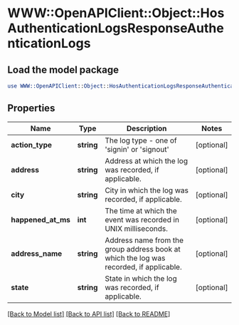 # WWW::OpenAPIClient::Object::HosAuthenticationLogsResponseAuthenticationLogs

## Load the model package
```perl
use WWW::OpenAPIClient::Object::HosAuthenticationLogsResponseAuthenticationLogs;
```

## Properties
Name | Type | Description | Notes
------------ | ------------- | ------------- | -------------
**action_type** | **string** | The log type - one of &#39;signin&#39; or &#39;signout&#39; | [optional] 
**address** | **string** | Address at which the log was recorded, if applicable. | [optional] 
**city** | **string** | City in which the log was recorded, if applicable. | [optional] 
**happened_at_ms** | **int** | The time at which the event was recorded in UNIX milliseconds. | [optional] 
**address_name** | **string** | Address name from the group address book at which the log was recorded, if applicable. | [optional] 
**state** | **string** | State in which the log was recorded, if applicable. | [optional] 

[[Back to Model list]](../README.md#documentation-for-models) [[Back to API list]](../README.md#documentation-for-api-endpoints) [[Back to README]](../README.md)


